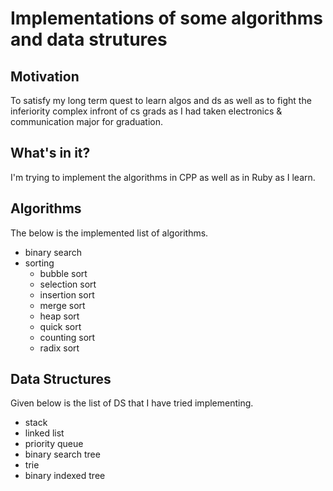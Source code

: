 # Implementations of some algorithms and data strutures

## Motivation
To satisfy my long term quest to learn algos and ds as well as to fight the inferiority complex infront of cs grads as I had taken electronics & communication major for graduation.

## What's in it?

I'm trying to implement the algorithms in CPP as well as in Ruby as I learn.

## Algorithms

The below is the implemented list of algorithms.
  - binary search
  - sorting
    - bubble sort
    - selection sort
    - insertion sort
    - merge sort
    - heap sort
    - quick sort
    - counting sort
    - radix sort


## Data Structures

Given below is the list of DS that I have tried implementing.
  - stack
  - linked list
  - priority queue
  - binary search tree
  - trie
  - binary indexed tree
